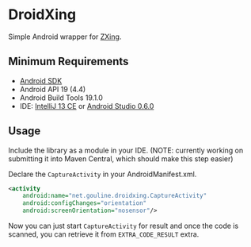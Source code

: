 DroidXing
===========

Simple Android wrapper for [ZXing](https://github.com/zxing/zxing).

Minimum Requirements
--------------------
* [Android SDK](https://developer.android.com/sdk/index.html)
* Android API 19 (4.4)
* Android Build Tools 19.1.0
* IDE: [IntelliJ 13 CE](http://www.jetbrains.com/idea/download/) or [Android Studio 0.6.0](http://developer.android.com/sdk/installing/studio.html)

Usage
-----
Include the library as a module in your IDE. (NOTE: currently working on submitting it into Maven Central, which should make this step easier)

Declare the `CaptureActivity` in your AndroidManifest.xml.

```xml
<activity
    android:name="net.gouline.droidxing.CaptureActivity"
    android:configChanges="orientation"
    android:screenOrientation="nosensor"/>
```

Now you can just start `CaptureActivity` for result and once the code is scanned, you can retrieve it from `EXTRA_CODE_RESULT` extra.
